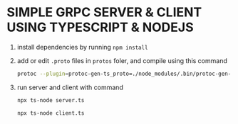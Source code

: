 # SIMPLE GRPC SERVER & CLIENT USING TYPESCRIPT & NODEJS

1. install dependencies by running `npm install`
2. add or edit `.proto` files in `protos` foler, and compile using this command <br>

   ```sh
   protoc --plugin=protoc-gen-ts_proto=./node_modules/.bin/protoc-gen-ts_proto --ts_proto_out=. ./protos/file_name.proto --ts_proto_opt=outputServices=grpc-js,env=node,esModuleInterop=true
   ```

3. run server and client with command

   ```sh
   npx ts-node server.ts
   ```

   ```sh
   npx ts-node client.ts
   ```
